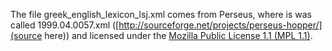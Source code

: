 The file greek\_english\_lexicon_lsj.xml comes from Perseus, where is was called 1999.04.0057.xml ([http://sourceforge.net/projects/perseus-hopper/](source here)) and licensed under the [Mozilla Public License 1.1 (MPL 1.1)](http://www.mozilla.org/MPL/1.1/).
